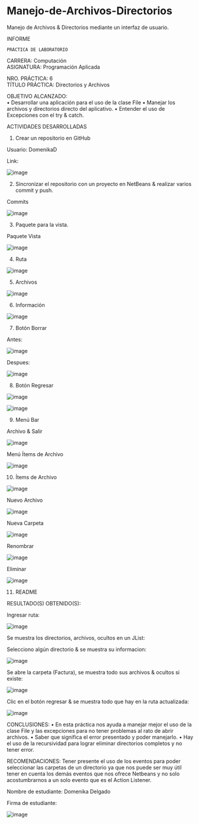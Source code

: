 # Manejo-de-Archivos-Directorios
Manejo de Archivos &amp; Directorios mediante un interfaz de usuario.


INFORME


 	PRÁCTICA DE LABORATORIO 

CARRERA: Computación	
ASIGNATURA: Programación Aplicada

NRO. PRÁCTICA:	6	
TÍTULO PRÁCTICA: Directorios y Archivos


OBJETIVO ALCANZADO:  
•	Desarrollar una aplicación para el uso de la clase File 
•	Manejar los archivos y directorios directo del aplicativo.
•	Entender el uso de Excepciones con el try & catch.

ACTIVIDADES DESARROLLADAS

1.	Crear un repositorio en GitHub

Usuario: DomenikaD

Link: 

![image](https://user-images.githubusercontent.com/49033904/59182904-89e9c200-8b30-11e9-8333-406db1d1663c.png)


2.	Sincronizar el repositorio con un proyecto en NetBeans & realizar varios commit y push.

Commits

![image](https://user-images.githubusercontent.com/49033904/59182925-91a96680-8b30-11e9-9a36-06f00e55cdcf.png)


3.	Paquete para la vista.

Paquete Vista

![image](https://user-images.githubusercontent.com/49033904/59182939-979f4780-8b30-11e9-8b45-bac2ac6a1d6f.png)

 
4.	Ruta

![image](https://user-images.githubusercontent.com/49033904/59182954-9bcb6500-8b30-11e9-8800-d7f67f6d7ee9.png)
 
5.	Archivos

![image](https://user-images.githubusercontent.com/49033904/59182957-9ff78280-8b30-11e9-88ef-25f4a0da3657.png)
 
6.	Información 

![image](https://user-images.githubusercontent.com/49033904/59182969-a685fa00-8b30-11e9-84ae-0e575a64c152.png)

7.	Botón Borrar

Antes:

![image](https://user-images.githubusercontent.com/49033904/59182981-ad147180-8b30-11e9-8e06-ee58f4d90580.png)
 
Despues:

![image](https://user-images.githubusercontent.com/49033904/59182986-b0a7f880-8b30-11e9-90be-60fc46ccbe6d.png)

 
8.	Botón Regresar

![image](https://user-images.githubusercontent.com/49033904/59182994-b6054300-8b30-11e9-865b-f99e1a0a5419.png)   

![image](https://user-images.githubusercontent.com/49033904/59183005-bbfb2400-8b30-11e9-8a50-f635c98640a2.png)

9.	Menú Bar


Archivo & Salir

![image](https://user-images.githubusercontent.com/49033904/59183016-c2899b80-8b30-11e9-848b-ea0c471e968c.png)
 

Menú Ítems de Archivo

![image](https://user-images.githubusercontent.com/49033904/59183037-cfa68a80-8b30-11e9-95ed-1d545baf5bee.png)
 
10.	Ítems de Archivo

 ![image](https://user-images.githubusercontent.com/49033904/59183042-d6350200-8b30-11e9-9044-68d3ac514d8f.png)


Nuevo Archivo

![image](https://user-images.githubusercontent.com/49033904/59183049-db924c80-8b30-11e9-931d-46ae03a79039.png)
 
 
Nueva Carpeta
 
![image](https://user-images.githubusercontent.com/49033904/59183063-e1882d80-8b30-11e9-9f08-30927bbf3c9b.png)


Renombrar

![image](https://user-images.githubusercontent.com/49033904/59183084-e77e0e80-8b30-11e9-8b20-610f20505d51.png)

 
Eliminar
 
![image](https://user-images.githubusercontent.com/49033904/59183105-ecdb5900-8b30-11e9-9892-f7db11986531.png)    


11.	README



RESULTADO(S) OBTENIDO(S):

Ingresar ruta:

![image](https://user-images.githubusercontent.com/49033904/59183118-f2d13a00-8b30-11e9-9938-151e961db694.png)

Se muestra los directorios, archivos, ocultos en un JList:

Selecciono algún directorio & se muestra su informacion:


![image](https://user-images.githubusercontent.com/49033904/59183136-fb297500-8b30-11e9-83c3-8b6c7bc97d92.png)
 

Se abre la carpeta (Factura), se muestra todo sus archivos & ocultos si existe:

![image](https://user-images.githubusercontent.com/49033904/59183149-0086bf80-8b31-11e9-98e6-4294f60ae479.png)

 
Clic en el botón regresar & se muestra todo que hay en la ruta actualizada:

![image](https://user-images.githubusercontent.com/49033904/59183159-08466400-8b31-11e9-9067-170b01dcc0a2.png)


 
 
CONCLUSIONES: 
•	En esta práctica nos ayuda a manejar mejor el uso de la clase File y las excepciones para no tener problemas al rato de abrir archivos.
•	Saber que significa el error presentado y poder manejarlo.
•	Hay el uso de la recursividad para lograr eliminar directorios completos y no tener error.


RECOMENDACIONES: 
Tener presente el uso de los eventos para poder seleccionar las carpetas de un directorio ya que nos puede ser muy útil tener en cuenta los demás eventos que nos ofrece Netbeans y no solo acostumbrarnos a un solo evento que es el Action Listener.


Nombre de estudiante: Domenika Delgado


Firma de estudiante:   

![image](https://user-images.githubusercontent.com/49033904/59183165-0da3ae80-8b31-11e9-9ade-016b009ab47d.png)

